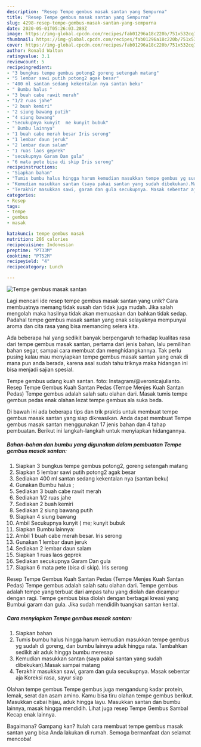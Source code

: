 ```yaml
---
description: "Resep Tempe gembus masak santan yang Sempurna"
title: "Resep Tempe gembus masak santan yang Sempurna"
slug: 4298-resep-tempe-gembus-masak-santan-yang-sempurna
date: 2020-05-01T05:26:03.289Z
image: https://img-global.cpcdn.com/recipes/fab01296a18c220b/751x532cq70/tempe-gembus-masak-santan-foto-resep-utama.jpg
thumbnail: https://img-global.cpcdn.com/recipes/fab01296a18c220b/751x532cq70/tempe-gembus-masak-santan-foto-resep-utama.jpg
cover: https://img-global.cpcdn.com/recipes/fab01296a18c220b/751x532cq70/tempe-gembus-masak-santan-foto-resep-utama.jpg
author: Ronald Walton
ratingvalue: 3.1
reviewcount: 5
recipeingredient:
- "3 bungkus tempe gembus potong2 goreng setengah matang"
- "5 lembar sawi putih potong2 agak besar"
- "400 ml santan sedang kekentalan nya santan beku"
- " Bumbu halus "
- "3 buah cabe rawit merah"
- "1/2 ruas jahe"
- "2 buah kemiri"
- "2 siung bawang putih"
- "4 siung bawang"
- "Secukupnya kunyit  me kunyit bubuk"
- " Bumbu lainnya"
- "1 buah cabe merah besar Iris serong"
- "1 lembar daun jeruk"
- "2 lembar daun salam"
- "1 ruas laos geprek"
- "secukupnya Garam Dan gula"
- "6 mata pete bisa di skip Iris serong"
recipeinstructions:
- "Siapkan bahan"
- "Tumis bumbu halus hingga harum kemudian masukkan tempe gembus yg sudah di goreng, dan bumbu lainnya aduk hingga rata. Tambahkan sedikit air aduk hingga bumbu meresap"
- "Kemudian masukkan santan (saya pakai santan yang sudah dibekukan).Masak sampai matang"
- "Terakhir masukkan sawi, garam dan gula secukupnya. Masak sebentar aja Koreksi rasa, sayur siap"
categories:
- Resep
tags:
- tempe
- gembus
- masak

katakunci: tempe gembus masak 
nutrition: 286 calories
recipecuisine: Indonesian
preptime: "PT33M"
cooktime: "PT52M"
recipeyield: "4"
recipecategory: Lunch

---
```



![Tempe gembus masak santan](https://img-global.cpcdn.com/recipes/fab01296a18c220b/751x532cq70/tempe-gembus-masak-santan-foto-resep-utama.jpg)

Lagi mencari ide resep tempe gembus masak santan yang unik? Cara membuatnya memang tidak susah dan tidak juga mudah. Jika salah mengolah maka hasilnya tidak akan memuaskan dan bahkan tidak sedap. Padahal tempe gembus masak santan yang enak selayaknya mempunyai aroma dan cita rasa yang bisa memancing selera kita.

Ada beberapa hal yang sedikit banyak berpengaruh terhadap kualitas rasa dari tempe gembus masak santan, pertama dari jenis bahan, lalu pemilihan bahan segar, sampai cara membuat dan menghidangkannya. Tak perlu pusing kalau mau menyiapkan tempe gembus masak santan yang enak di mana pun anda berada, karena asal sudah tahu triknya maka hidangan ini bisa menjadi sajian spesial.

Tempe gembus udang kuah santan. foto: Instagram/@veronicajulianto. Resep Tempe Gembus Kuah Santan Pedas (Tempe Menjes Kuah Santan Pedas) Tempe gembus adalah salah satu olahan dari. Masak tumis tempe gembus pedas enak olahan lezat tempe gembus ala suka beda.


Di bawah ini ada beberapa tips dan trik praktis untuk membuat tempe gembus masak santan yang siap dikreasikan. Anda dapat membuat Tempe gembus masak santan menggunakan 17 jenis bahan dan 4 tahap pembuatan. Berikut ini langkah-langkah untuk menyiapkan hidangannya.

<!--inarticleads1-->

##### Bahan-bahan dan bumbu yang digunakan dalam pembuatan Tempe gembus masak santan:

1. Siapkan 3 bungkus tempe gembus potong2, goreng setengah matang
1. Siapkan 5 lembar sawi putih potong2 agak besar
1. Sediakan 400 ml santan sedang kekentalan nya (santan beku)
1. Gunakan  Bumbu halus ;
1. Sediakan 3 buah cabe rawit merah
1. Sediakan 1/2 ruas jahe
1. Sediakan 2 buah kemiri
1. Sediakan 2 siung bawang putih
1. Siapkan 4 siung bawang
1. Ambil Secukupnya kunyit ( me; kunyit bubuk
1. Siapkan  Bumbu lainnya:
1. Ambil 1 buah cabe merah besar. Iris serong
1. Gunakan 1 lembar daun jeruk
1. Sediakan 2 lembar daun salam
1. Siapkan 1 ruas laos geprek
1. Sediakan secukupnya Garam Dan gula
1. Siapkan 6 mata pete (bisa di skip). Iris serong


Resep Tempe Gembus Kuah Santan Pedas (Tempe Menjes Kuah Santan Pedas) Tempe gembus adalah salah satu olahan dari. Tempe gembus adalah tempe yang terbuat dari ampas tahu yang diolah dan dicampur dengan ragi. Tempe gembus bisa diolah dengan berbagai kreasi yang Bumbui garam dan gula. Jika sudah mendidih tuangkan santan kental. 

<!--inarticleads2-->

##### Cara menyiapkan Tempe gembus masak santan:

1. Siapkan bahan
1. Tumis bumbu halus hingga harum kemudian masukkan tempe gembus yg sudah di goreng, dan bumbu lainnya aduk hingga rata. Tambahkan sedikit air aduk hingga bumbu meresap
1. Kemudian masukkan santan (saya pakai santan yang sudah dibekukan).Masak sampai matang
1. Terakhir masukkan sawi, garam dan gula secukupnya. Masak sebentar aja Koreksi rasa, sayur siap


Olahan tempe gembus Tempe gembus juga mengandung kadar protein, lemak, serat dan asam amino. Kamu bisa tiru olahan tempe gembus berikut. Masukkan cabai hijau, aduk hingga layu. Masukkan santan dan bumbu lainnya, masak hingga mendidih. Lihat juga resep Tempe Gembus Sambal Kecap enak lainnya. 

Bagaimana? Gampang kan? Itulah cara membuat tempe gembus masak santan yang bisa Anda lakukan di rumah. Semoga bermanfaat dan selamat mencoba!

